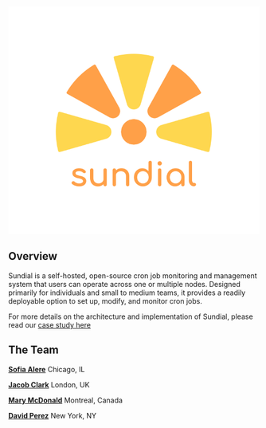![sundial_banner](https://github.com/Project-Sundial/.github/blob/main/profile/Transparent%20Logo.svg)

## Overview

Sundial is a self-hosted, open-source cron job monitoring and management system that users can operate across one or multiple nodes. 
Designed primarily for individuals and small to medium teams, it provides a readily deployable option to set up, modify, and monitor cron jobs. 

For more details on the architecture and implementation of Sundial, please read our [case study here]()

## The Team

**<a href="https://github.com/sofalere" target="_blank">Sofia Alere</a>**  Chicago, IL

**<a href="https://github.com/Jacob-Clark-809" target="_blank">Jacob Clark</a>**  London, UK

**<a href="https://github.com/marymcdonald" target="_blank">Mary McDonald</a>**  Montreal, Canada

**<a href="https://github.com/davidscoding" target="_blank">David Perez</a>**  New York, NY
